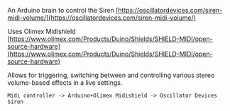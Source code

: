 An Arduino brain to control the Siren [https://oscillatordevices.com/siren-midi-volume/](https://oscillatordevices.com/siren-midi-volume/)

Uses Olimex Midishield [https://www.olimex.com/Products/Duino/Shields/SHIELD-MIDI/open-source-hardware](https://www.olimex.com/Products/Duino/Shields/SHIELD-MIDI/open-source-hardware)

Allows for triggering, switching between and controlling various stereo volume-based effects in a live settings.

```
Midi controller -> Arduino+Olimex Midishield -> Oscillator Devices Siren
```



